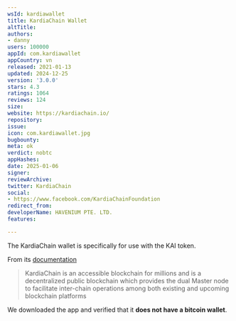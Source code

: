 ```yaml
---
wsId: kardiawallet
title: KardiaChain Wallet
altTitle: 
authors:
- danny
users: 100000
appId: com.kardiawallet
appCountry: vn
released: 2021-01-13
updated: 2024-12-25
version: '3.0.0'
stars: 4.3
ratings: 1064
reviews: 124
size: 
website: https://kardiachain.io/
repository: 
issue: 
icon: com.kardiawallet.jpg
bugbounty: 
meta: ok
verdict: nobtc
appHashes: 
date: 2025-01-06
signer: 
reviewArchive: 
twitter: KardiaChain
social:
- https://www.facebook.com/KardiaChainFoundation
redirect_from: 
developerName: HAVENIUM PTE. LTD.
features: 

---
```


The KardiaChain wallet is specifically for use with the KAI token. 

From its [documentation](https://docs.kardiachain.io/docs/)

>KardiaChain is an accessible blockchain for millions and is a decentralized public blockchain which provides the dual Master node to facilitate inter-chain operations among both existing and upcoming blockchain platforms

We downloaded the app and verified that it **does not have a bitcoin wallet**. 

